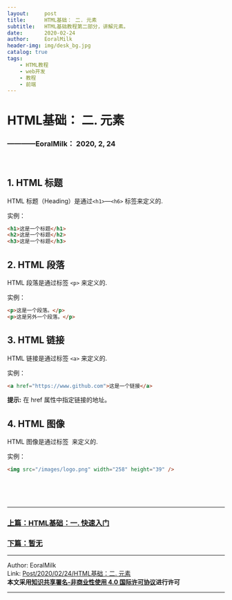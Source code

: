 ```yaml
---
layout:     post                    
title:      HTML基础： 二. 元素             
subtitle:   HTML基础教程第二部分，讲解元素。
date:       2020-02-24           
author:     EoralMilk             
header-img: img/desk_bg.jpg    
catalog: true                    
tags:        
    - HTML教程
    - web开发
    - 教程
    - 前端
---
```



# HTML基础： 二. 元素
### ————EoralMilk： 2020, 2, 24
<br/>  

## 1. HTML 标题
HTML 标题（Heading）是通过`<h1>`—`<h6>` 标签来定义的.

实例：
```html
<h1>这是一个标题</h1>
<h2>这是一个标题</h2>
<h3>这是一个标题</h3>
```

## 2. HTML 段落
HTML 段落是通过标签 `<p>` 来定义的.

实例：
```html
<p>这是一个段落。</p>
<p>这是另外一个段落。</p>
```

## 3. HTML 链接
HTML 链接是通过标签 `<a>` 来定义的.

实例：
```html
<a href="https://www.github.com">这是一个链接</a>
```

**提示:** 在 href 属性中指定链接的地址。



## 4. HTML 图像
HTML 图像是通过标签 <img> 来定义的.

实例：
```html
<img src="/images/logo.png" width="258" height="39" />
```  
<br/>  
<br/>
<br/>

---  
### [上篇：HTML基础：一. 快速入门](2020-02-24-HTML基础（一）.md)
### [下篇：暂无]()


---  

Author: EoralMilk  
Link: [Post/2020/02/24/HTML基础：二. 元素]()   
**本文采用[知识共享署名-非商业性使用 4.0 国际许可协议](https://creativecommons.org/licenses/by-nc-sa/4.0/)进行许可**  

--- 